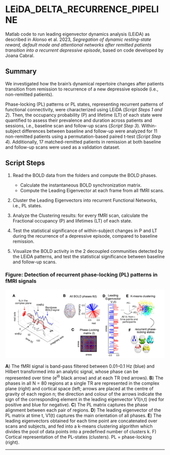 # LEiDA_DELTA_RECURRENCE_PIPELINE

Matlab code to run leading eigenvector dynamics analysis (LEiDA) as described in Alonso et al. 2023, _Segregation of dynamic resting-state reward, default mode and attentional networks after remitted patients transition into a recurrent depressive episode_, based on code developed by Joana Cabral.

## Summary

We investigated how the brain’s dynamical repertoire changes after patients transition from remission to recurrence of a new depressive episode (i.e., non-remitted patients).

Phase-locking (PL) patterns or PL states, representing recurrent patterns of functional connectivity, were characterized using LEiDA (_Script Steps 1 and 2_). Then, the occupancy probability (P) and lifetime (LT) of each state were quantified to assess their prevalence and duration across patients and sessions, i.e., baseline scan and follow-up scans (_Script Step 3_). Within-subject differences between baseline and follow-up were analyzed for 11 non-remitted patients using a permutation-based paired t-test (_Script Step 4_). Additionally, 17 matched-remitted patients in remission at both baseline and follow-up scans were used as a validation dataset.

## Script Steps

1. Read the BOLD data from the folders and compute the BOLD phases.
   - Calculate the instantaneous BOLD synchronization matrix.
   - Compute the Leading Eigenvector at each frame from all fMRI scans.

2. Cluster the Leading Eigenvectors into recurrent Functional Networks, i.e., PL states.

3. Analyze the Clustering results: for every fMRI scan, calculate the Fractional occupancy (P) and lifetimes (LT) of each state.

4. Test the statistical significance of within-subject changes in P and LT during the recurrence of a depressive episode, compared to baseline remission.

5. Visualize the BOLD activity in the 2 decoupled communities detected by the LEiDA patterns, and test the statistical significance between baseline and follow-up scans.


### Figure: Detection of recurrent phase-locking (PL) patterns in fMRI signals

![Graphical summary](figure.jpg)

**A**) The fMRI signal is band-pass filtered between 0.01–0.1 Hz (blue) and Hilbert transformed into an analytic signal, whose phase can be represented over time (e<sup>iθ</sup> black arrow) and at each TR (red arrows). **B**) The phases in all N = 80 regions at a single TR are represented in the complex plane (right) and cortical space (left; arrows are placed at the centre of gravity of each region n; the direction and colour of the arrows indicate the sign of the corresponding element in the leading eigenvector V1(n,t) (red for positive and blue for negative). **C**) The PL matrix captures the phase alignment between each pair of regions. **D**) The leading eigenvector of the PL matrix at time t, V1(t) captures the main orientation of all phases. **E**) The leading eigenvectors obtained for each time point are concatenated over scans and subjects, and fed into a k-means clustering algorithm which divides the pool of data points into a predefined number of clusters k. F) Cortical representation of the PL-states (clusters). PL = phase-locking (right).

---
